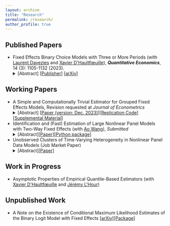 ```yaml
---
layout: archive
title: "Research"
permalink: /research/
author_profile: true
---
```



## Published Papers
<ul>
 <li>Fixed Effects Binary Choice Models with Three or More Periods (with <a href="https://sites.google.com/view/laurentdavezies/about-me">Laurent Davezies</a> and <a href="https://faculty.crest.fr/xdhaultfoeuille/">Xavier D'Haultfœuille</a>),  <em><b>Quantitative Economics</b></em>, 14 (3): 1105-1132 (2023). 
<details><summary>[Abstract] [<a href="https://www.econometricsociety.org/publications/quantitative-economics/2023/07/01/Fixed-effects-binary-choice-models-with-three-or-more-periods">Publisher</a>] [<a href="https://arxiv.org/pdf/2009.08108v4.pdf">arXiv</a>]</summary>
<p>
<em>We consider fixed effects binary choice models with a fixed number of periods $T$ and without a large support condition on the regressors. If the time-varying unobserved terms are i.i.d. with known distribution $F$, Chamberlain (2010) shows that the common slope parameter is point identified if and only if $F$ is logistic. However, he only considers in his proof $T=2$. We show that actually, the result does not generalize to $T\geq 3$: the common slope parameter can be identified when $F$ belongs to a family including the logit distribution. Identification is based on a conditional moment restriction. Under restrictions on the covariates, these moment conditions lead to point identification of relative effects. Finally, if $T=3$ and mild conditions hold, GMM estimators based on these conditional moment restrictions reach the semiparametric efficiency bound.
 </em>
</p>
</details>
 </li>
 </ul>

## Working Papers

<ul>
 <li>A Simple and Computationally Trivial Estimator for Grouped Fixed Effects Models, Revision requested at <em>Journal of Econometrics</em>
<details><summary>[Abstract] [<a href="http://arxiv.org/abs/2203.08879">Paper (version: Dec. 2023)</a>][<a href="https://github.com/martinmugnier/TPWD-Estimators">Replication Code</a>][<a href="https://github.com/martinmugnier/martinmugnier.github.io/blob/master/files/a_simple_and_computationally_trivial_estimator_for_grouped_fixed_effects_models_SUPP_MATv2.pdf">Supplemental Material</a>]</summary>
<p>
<em> This paper introduces a new fixed effects estimator for linear panel data models with clustered time patterns of unobserved heterogeneity. The method avoids non-convex and combinatorial optimization by combining a preliminary consistent estimator of the slope coefficient, an agglomerative pairwise-differencing clustering of cross-sectional units, and a pooled ordinary least squares regression. Asymptotic guarantees are established in a framework where $T$ can grow at any power of $N$, as both $N$ and $T$ approach infinity. Unlike most existing approaches, the proposed estimator is computationally straightforward and does not require a known upper bound on the number of groups. As existing approaches, this method leads to a consistent estimation of well-separated groups and an estimator of common parameters asymptotically equivalent to the infeasible regression controlling for the true groups. An application revisits the statistical association between income and democracy.
 </em>
</p>
</details>
 </li>
 <li>Identification and (Fast) Estimation of Large Nonlinear Panel Models with Two-Way Fixed Effects (with <a href="https://sites.google.com/view/aowang-economics/home">Ao Wang</a>), <em>Submitted</em>
 <details><summary>[Abstract][<a href="https://papers.ssrn.com/sol3/papers.cfm?abstract_id=4186349">Paper</a>][<a href="https://github.com/martinmugnier/nlmfe">Python package</a>]</summary>
  <p>
   <em>We study a nonlinear two-way fixed effects panel model that allows for unobserved individual heterogeneity in slopes (interacting with covariates) and (unknown) flexibly specified link function. The former is particularly relevant when the researcher is interested in the distributional causal effects of covariates, and the latter mitigates potential misspecification errors due to imposing a known link function. We show that the fixed effects parameters and the (nonparametrically specified) link function can be identified when both individual and time dimensions are large. We propose a novel iterative Gauss-Seidel estimation procedure that overcomes the practical challenge of dimensionality in the number of fixed effects when the dataset is large. We revisit two empirical studies in trade (Helpman et al., 2008) and innovation (Aghion et al., 2013), and find non-negligible unobserved dispersion in trade elasticity (across countries) and the effect of institutional ownership on innovation (across firms). These exercises emphasize the usefulness of our method in capturing flexible (and unobserved) heterogeneity in the causal relationship of interest that may have important implications for the subsequent policy analysis.
   </em>
  </p>
  </details>
  </li>
  <li>Unobserved Clusters of Time-Varying Heterogeneity in Nonlinear Panel Data Models (Job Market Paper)
   <details><summary>[Abstract][<a href="https://drive.google.com/file/d/1KhmV8tOcoGdIMMpQ4aaw0ddvyeL5tG4V/view?usp=sharing">Paper</a>]</summary>
  <p>
   <em>In studies based on longitudinal data, researchers often assume time-invariant unobserved heterogeneity or linear-in-parameters conditional expectations. Violation of these assumptions may lead to poor counterfactuals. I study the identification and estimation of a large class of nonlinear grouped fixed effects (NGFE) models where the relationship between observed covariates and cross-sectional unobserved heterogeneity is left unrestricted but the latter only takes a restricted number of paths over time. I show that the corresponding ``clusters'' and the nonparametrically specified link function can be point-identified when both dimensions of the panel are large. I propose a semiparametric NGFE estimator and establish its large sample  properties in popular binary and count outcome models. Distinctive features of the NGFE estimator are that it is asymptotically normal unbiased at parametric rates, and it allows for the number of periods to grow slowly with the number of cross-sectional units. Monte Carlo simulations suggest good finite sample performance. I apply this new method to revisit the so-called inverted-U relationship between product market competition and innovation. Allowing for clustered patterns of time-varying unobserved heterogeneity leads to a less pronounced inverted-U relationship.
   </em>
  </p>
  </details>
  </li>
  
 </ul>



## Work in Progress

<ul>
 <li> Asymptotic  Properties  of  Empirical  Quantile-Based Estimators (with <a href="https://faculty.crest.fr/xdhaultfoeuille/">Xavier D'Haultfœuille</a> and <a href="https://sites.google.com/site/jeremylhour/">Jérémy L'Hour</a>)</li>
</ul>

## Unpublished Work

<ul>
  <li> A Note on the Existence of Conditional Maximum Likelihood Estimates of the Binary Logit Model with Fixed Effects [<a href="https://arxiv.org/abs/2009.09998">arXiv</a>][<a href="https://github.com/martinmugnier/BinLogitCMLE">Package</a>]  </li>
 </ul>
 
